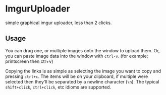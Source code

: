 # ImgurUploader
simple graphical imgur uploader, less than 2 clicks.

## Usage

You can drag one, or multiple images onto the window to upload them.
Or, you can paste image data into the window with `ctrl-v`. (for example: printscreen then ctr+v)

Copying the links is as simple as selecting the image you want to copy and pressing `ctrl+c`.  The items will be on your clipboard, if multiple were selected then they'll be separated by a newline character (`\n`). The typical `shift+click`, `ctrl+click`, etc idioms are supported.
